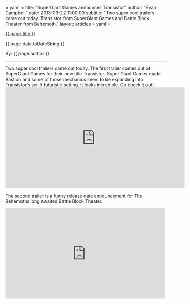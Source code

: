 = yaml =
title: "SuperGiant Games announces Transistor"
author: "Evan Campbell" 
date: 2013-03-22 11:00:00
subtitle: "Two super cool trailers came out today. Transistor from SuperGiant Games and Battle Block Theater from Behemoth."
layout: articles
= yaml =

<a href="{{ page.url }}" class='postTitleLink'><p class='postTitle'>{{ page.title }}</p></a>
<p class='postPublished'>{{ page.date.toDateString }}</p>
<p class='postAuthor'>By: {{ page.author }}</p>
<hr>
Two super cool trailers came out today.  
The first trailer comes out of SuperGiant Games for their new title Transistor. Super Giant Games made Bastion and some of those mechanics seem to be expanding into Transistor's sci-fi futuristic setting. It looks incredible. Go check it out!  
<div class="vid_container">
  <iframe frameborder="0" height="315" src="http://www.youtube.com/embed/GTik6sYT_BE" width="560"></iframe>
</div>
  
The second trailer is a funny release date announcement for The Behemoths long awaited Battle Block Theater.  
<div class="vid_container">
  <iframe src=http://www.youtube.com/embed/mggAckod0k0 width="500" height="281" frameborder="0" webkitAllowFullScreen mozallowfullscreen allowFullScreen></iframe>
</div>
